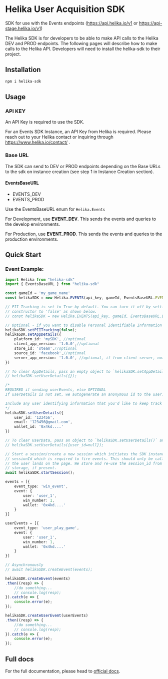 # Helika User Acquisition SDK

SDK for use with the Events endpoints (https://api.helika.io/v1 or https://api-stage.helika.io/v1)

The Helika SDK is for developers to be able to make API calls to the Helika DEV and PROD endpoints.
The following pages will describe how to make calls to the Helika API. Developers will need to install the helika-sdk to their project.

## Installation


```ts
npm i helika-sdk
```


## Usage	

### API KEY

An API Key is required to use the SDK.

For an Events SDK Instance, an API Key from Helika is required. Please reach out to your Helika contact or inquiring through https://www.helika.io/contact/ .

### Base URL 

The SDK can send to DEV or PROD endpoints depending on the Base URLs to the sdk on instance creation (see step 1 in Instance Creation section). 

#### EventsBaseURL
- EVENTS_DEV
- EVENTS_PROD

Use the EventsBaseURL enum for `Helika.Events`

For Development, use **EVENT_DEV**. This sends the events and queries to the develop environments. 

For Production, use **EVENT_PROD**. This sends the events and queries to the production environments. 

## Quick Start

### Event Example:

```ts
import Helika from "helika-sdk"
import { EventsBaseURL } from "helika-sdk"

const gameId = 'my_game_name'
const helikaSDK = new Helika.EVENTS(api_key, gameId, EventsBaseURL.EVENTS_DEV);

// PII Tracking is set to True by default. You can turn it off by setting the last parameter on the Helika.Events
// constructor to 'false' as shown below.
// const helikaSDK = new Helika.EVENTS(api_key, gameId, EventsBaseURL.EVENTS_DEV, false);

// Optional - if you want to disable Personal Identifiable Information Tracking due to compliance
helikaSDK.setPIITracking(false);
helikaSDK.setAppDetails({
    platform_id: 'mySDK', //optional
    client_app_version: '1.0.0',//optional
    store_id: 'steam',//optional
    source_id: 'facebook',//optional
    server_app_version: '1.0.0', //optional, if from client server, not client app
})

// To clear AppDetails, pass an empty object to `helikaSDK.setAppDetails()`
// helikaSDK.setUserDetails({});

/*
REQUIRED if sending userEvents, else OPTIONAL
If userDetails is not set, we autogenerate an anonymous id to the user. When you update the userDetails via setUserDetails(), we'll automatically associate the anonymous id to the user_id.

Include any user identifying information that you'd like to keep track of such as any emails, wallet addresses, player_id, group_id, usernames, etc.
*/
helikaSDK.setUserDetails({
	user_id: '123456',
	email: '123456@gmail.com',
	wallet_id: '0x4kd....'
})

// To clear UserData, pass an object to `helikaSDK.setUserDetails()` and set user_id to null
// helikaSDK.setUserDetails({user_id=null});

// Start a session/create a new session which initiates the SDK instance with a
// sessionId which is required to fire events. This should only be called when 
// the user lands on the page. We store and re-use the session_id from the local
// storage, if present.
await helikaSDK.startSession();

events = [{
	event_type: 'win_event',
	event: {
		user: 'user_1',
		win_number: 1,
		wallet: '0x4kd....'
	}
}]

userEvents = [{
	event_type: 'user_play_game',
	event: {
		user: 'user_1',
		win_number: 1,
		wallet: '0x4kd....'
	}
}]

// Asynchronously
// await helikaSDK.createEvent(events);

helikaSDK.createEvent(events)
.then((resp) => {
	//do something...
	// console.log(resp);
}).catch(e => {
	console.error(e);
});

helikaSDK.createUserEvemt(userEvents)
.then((resp) => {
	//do something...
	// console.log(resp);
}).catch(e => {
	console.error(e);
});

```

## Full docs
For the full documentation, please head to [official docs](https://dash.readme.com/project/helika/v1.0/docs/web-sdk).